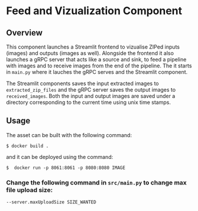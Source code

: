# Feed and Vizualization Component

## Overview

This component launches a Streamlit frontend to vizualise ZIPed inputs (images) and outputs (images as well). Alongside the frontend it also launches a gRPC server that acts like a source and sink, to feed a pipeline with images and to receive images from the end of the pipeline. The it starts in `main.py` where it lauches the gRPC serves and the Streamlit component.

The Streamlit components saves the input extracted images to `extracted_zip_files` and the gRPC server saves the output images to `received_images`. Both the input and output images are saved under a directory corresponding to the current time using unix time stamps. 

## Usage

The asset can be built with the following command:
```shell
$ docker build .
```
and it can be deployed using the command:
```
$  docker run -p 8061:8061 -p 8080:8080 IMAGE
```

### Change the following command in `src/main.py` to change max file upload size:
`--server.maxUploadSize SIZE_WANTED`